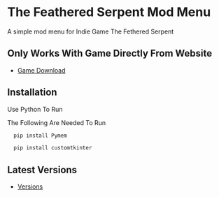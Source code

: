 
# The Feathered Serpent Mod Menu

A simple mod menu for Indie Game The Fethered Serpent




## Only Works With Game Directly From Website

 - [Game Download](https://tsundown.itch.io/the-feathered-serpent)


## Installation
Use Python To Run

The Following Are Needed To Run

```bash
  pip install Pymem
```
```bash
  pip install customtkinter
```
    
## Latest Versions

 - [Versions](https://tsundown.itch.io/the-feathered-serpent)

